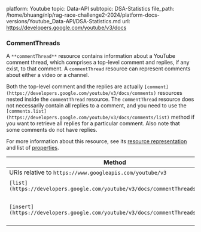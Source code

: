 platform: Youtube
topic: Data-API
subtopic: DSA-Statistics
file_path: /home/bhuang/nlp/rag-race-challenge2-2024/platform-docs-versions/Youtube_Data-API/DSA-Statistics.md
url: https://developers.google.com/youtube/v3/docs


### CommentThreads

A `**commentThread**` resource contains information about a YouTube comment thread, which comprises a top-level comment and replies, if any exist, to that comment. A `commentThread` resource can represent comments about either a video or a channel.  
  
Both the top-level comment and the replies are actually `[comment](https://developers.google.com/youtube/v3/docs/comments)` resources nested inside the `commentThread` resource. The `commentThread` resource does not necessarily contain all replies to a comment, and you need to use the `[comments.list](https://developers.google.com/youtube/v3/docs/comments/list)` method if you want to retrieve all replies for a particular comment. Also note that some comments do not have replies.

For more information about this resource, see its [resource representation](https://developers.google.com/youtube/v3/docs/commentThreads#resource) and list of [properties](https://developers.google.com/youtube/v3/docs/commentThreads#properties).

| Method | HTTP request | Description |
| --- | --- | --- |
| URIs relative to `https://www.googleapis.com/youtube/v3` |     |     |
| `[list](https://developers.google.com/youtube/v3/docs/commentThreads/list)` | `GET /commentThreads` | Returns a list of comment threads that match the API request parameters. |
| `[insert](https://developers.google.com/youtube/v3/docs/commentThreads/insert)` | `POST /commentThreads` | Creates a new top-level comment. To add a reply to an existing comment, use the `[comments.insert](https://developers.google.com/youtube/v3/docs/comments/insert)` method instead. |